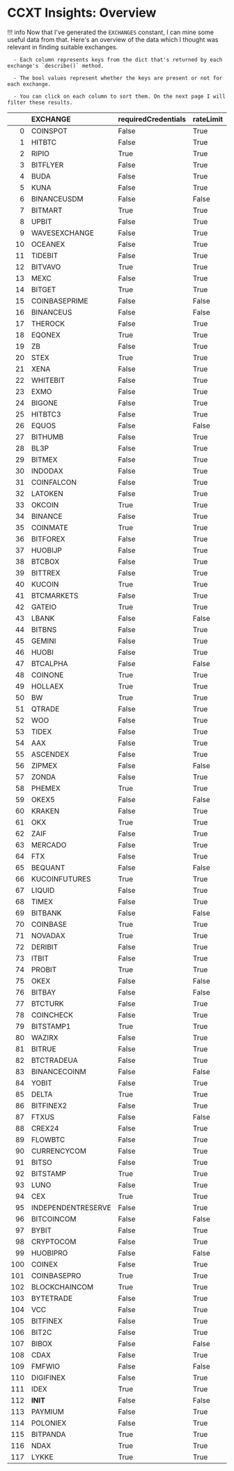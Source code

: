# CCXT Insights: Overview

!!! info
    Now that I've generated the `EXCHANGES` constant, I can mine some useful data from that. Here's an overview of the data which I thought was relevant in finding suitable exchanges. 

      - Each column represents keys from the dict that's returned by each exchange's `describe()` method. 

      - The bool values represent whether the keys are present or not for each exchange.

      - You can click on each column to sort them. On the next page I will filter these results.


|     | EXCHANGE           | requiredCredentials   | rateLimit   | has   | margin   | fetchBorrowRate   |
|----:|:-------------------|:----------------------|:------------|:------|:---------|:------------------|
|   0 | COINSPOT           | False                 | True        | True  | False    | False             |
|   1 | HITBTC             | False                 | True        | True  | False    | False             |
|   2 | RIPIO              | True                  | True        | True  | False    | False             |
|   3 | BITFLYER           | False                 | True        | True  | False    |                   |
|   4 | BUDA               | False                 | True        | True  | False    | False             |
|   5 | KUNA               | False                 | True        | True  |          |                   |
|   6 | BINANCEUSDM        | False                 | False       | False |          |                   |
|   7 | BITMART            | True                  | True        | True  |          |                   |
|   8 | UPBIT              | False                 | True        | True  |          |                   |
|   9 | WAVESEXCHANGE      | False                 | True        | True  | False    | False             |
|  10 | OCEANEX            | False                 | True        | True  | False    | False             |
|  11 | TIDEBIT            | False                 | True        | True  | False    | False             |
|  12 | BITVAVO            | True                  | True        | True  | False    | False             |
|  13 | MEXC               | False                 | True        | True  |          |                   |
|  14 | BITGET             | True                  | True        | True  | False    | False             |
|  15 | COINBASEPRIME      | False                 | False       | False | False    | False             |
|  16 | BINANCEUS          | False                 | False       | False | False    | False             |
|  17 | THEROCK            | False                 | True        | True  |          |                   |
|  18 | EQONEX             | True                  | True        | True  | False    | False             |
|  19 | ZB                 | False                 | True        | True  | True     | True              |
|  20 | STEX               | True                  | True        | True  | False    | False             |
|  21 | XENA               | False                 | True        | True  | False    | False             |
|  22 | WHITEBIT           | False                 | True        | True  |          |                   |
|  23 | EXMO               | False                 | True        | True  |          |                   |
|  24 | BIGONE             | False                 | True        | True  |          |                   |
|  25 | HITBTC3            | False                 | True        | True  |          |                   |
|  26 | EQUOS              | False                 | False       | False |          |                   |
|  27 | BITHUMB            | False                 | True        | True  | False    | False             |
|  28 | BL3P               | False                 | True        | True  | False    | False             |
|  29 | BITMEX             | False                 | True        | True  | False    |                   |
|  30 | INDODAX            | False                 | True        | True  | False    | False             |
|  31 | COINFALCON         | False                 | True        | True  | False    | False             |
|  32 | LATOKEN            | False                 | True        | True  | False    | False             |
|  33 | OKCOIN             | True                  | True        | True  |          |                   |
|  34 | BINANCE            | False                 | True        | True  | True     | True              |
|  35 | COINMATE           | True                  | True        | True  | False    | False             |
|  36 | BITFOREX           | False                 | True        | True  | False    | False             |
|  37 | HUOBIJP            | False                 | True        | True  |          |                   |
|  38 | BTCBOX             | False                 | True        | True  | False    | False             |
|  39 | BITTREX            | False                 | True        | True  | False    | False             |
|  40 | KUCOIN             | True                  | True        | True  |          | False             |
|  41 | BTCMARKETS         | False                 | True        | True  | False    | False             |
|  42 | GATEIO             | True                  | True        | True  | True     | False             |
|  43 | LBANK              | False                 | False       | True  | False    | False             |
|  44 | BITBNS             | False                 | True        | True  |          |                   |
|  45 | GEMINI             | False                 | True        | True  | False    | False             |
|  46 | HUOBI              | False                 | True        | True  | True     | True              |
|  47 | BTCALPHA           | False                 | False       | True  | False    | False             |
|  48 | COINONE            | True                  | True        | True  | False    | False             |
|  49 | HOLLAEX            | True                  | True        | True  |          | False             |
|  50 | BW                 | True                  | True        | True  |          |                   |
|  51 | QTRADE             | False                 | True        | True  | False    | False             |
|  52 | WOO                | False                 | True        | True  | True     |                   |
|  53 | TIDEX              | False                 | True        | True  | False    | False             |
|  54 | AAX                | False                 | True        | True  | False    | False             |
|  55 | ASCENDEX           | False                 | True        | True  |          |                   |
|  56 | ZIPMEX             | False                 | False       | False |          |                   |
|  57 | ZONDA              | False                 | True        | True  | False    | False             |
|  58 | PHEMEX             | True                  | True        | True  | False    | False             |
|  59 | OKEX5              | False                 | False       | False | False    | False             |
|  60 | KRAKEN             | False                 | True        | True  | True     | False             |
|  61 | OKX                | True                  | True        | True  | True     | True              |
|  62 | ZAIF               | False                 | True        | True  |          |                   |
|  63 | MERCADO            | False                 | True        | True  | False    | False             |
|  64 | FTX                | False                 | True        | True  | True     | True              |
|  65 | BEQUANT            | False                 | False       | False | True     | True              |
|  66 | KUCOINFUTURES      | True                  | True        | True  | False    | False             |
|  67 | LIQUID             | False                 | True        | True  |          |                   |
|  68 | TIMEX              | False                 | True        | True  | False    | False             |
|  69 | BITBANK            | False                 | False       | True  | False    | False             |
|  70 | COINBASE           | True                  | True        | True  | False    | False             |
|  71 | NOVADAX            | True                  | True        | True  | False    | False             |
|  72 | DERIBIT            | False                 | True        | True  | False    | False             |
|  73 | ITBIT              | False                 | True        | True  | False    | False             |
|  74 | PROBIT             | True                  | True        | True  | False    | False             |
|  75 | OKEX               | False                 | False       | False | False    | False             |
|  76 | BITBAY             | False                 | False       | False | False    | False             |
|  77 | BTCTURK            | False                 | True        | True  | False    | False             |
|  78 | COINCHECK          | False                 | True        | True  | False    | False             |
|  79 | BITSTAMP1          | True                  | True        | True  | False    | False             |
|  80 | WAZIRX             | False                 | True        | True  |          |                   |
|  81 | BITRUE             | False                 | True        | True  | False    | False             |
|  82 | BTCTRADEUA         | False                 | True        | True  | False    | False             |
|  83 | BINANCECOINM       | False                 | False       | False | False    | False             |
|  84 | YOBIT              | False                 | True        | True  | False    | False             |
|  85 | DELTA              | True                  | True        | True  |          |                   |
|  86 | BITFINEX2          | False                 | True        | True  |          |                   |
|  87 | FTXUS              | False                 | False       | True  |          |                   |
|  88 | CREX24             | False                 | True        | True  | False    | False             |
|  89 | FLOWBTC            | False                 | True        | False | False    | False             |
|  90 | CURRENCYCOM        | False                 | True        | True  | True     |                   |
|  91 | BITSO              | False                 | True        | True  | False    | False             |
|  92 | BITSTAMP           | True                  | True        | True  | False    | False             |
|  93 | LUNO               | False                 | True        | True  | False    | False             |
|  94 | CEX                | True                  | True        | True  |          |                   |
|  95 | INDEPENDENTRESERVE | False                 | True        | True  | False    | False             |
|  96 | BITCOINCOM         | False                 | False       | False | False    | False             |
|  97 | BYBIT              | False                 | True        | True  | False    | False             |
|  98 | CRYPTOCOM          | False                 | True        | True  |          |                   |
|  99 | HUOBIPRO           | False                 | False       | False |          |                   |
| 100 | COINEX             | False                 | True        | True  |          |                   |
| 101 | COINBASEPRO        | True                  | True        | True  |          |                   |
| 102 | BLOCKCHAINCOM      | True                  | True        | True  |          |                   |
| 103 | BYTETRADE          | False                 | True        | True  | False    | False             |
| 104 | VCC                | False                 | True        | True  | False    | False             |
| 105 | BITFINEX           | False                 | True        | True  |          |                   |
| 106 | BIT2C              | False                 | True        | True  | False    | False             |
| 107 | BIBOX              | False                 | False       | True  |          | False             |
| 108 | CDAX               | False                 | True        | True  |          |                   |
| 109 | FMFWIO             | False                 | False       | False |          |                   |
| 110 | DIGIFINEX          | False                 | True        | True  |          |                   |
| 111 | IDEX               | True                  | True        | True  | False    | False             |
| 112 | __INIT__           | False                 | False       | False | False    | False             |
| 113 | PAYMIUM            | False                 | True        | True  |          |                   |
| 114 | POLONIEX           | False                 | True        | True  |          |                   |
| 115 | BITPANDA           | True                  | True        | True  | False    | False             |
| 116 | NDAX               | True                  | True        | True  | False    | False             |
| 117 | LYKKE              | True                  | True        | True  | False    | False             |
